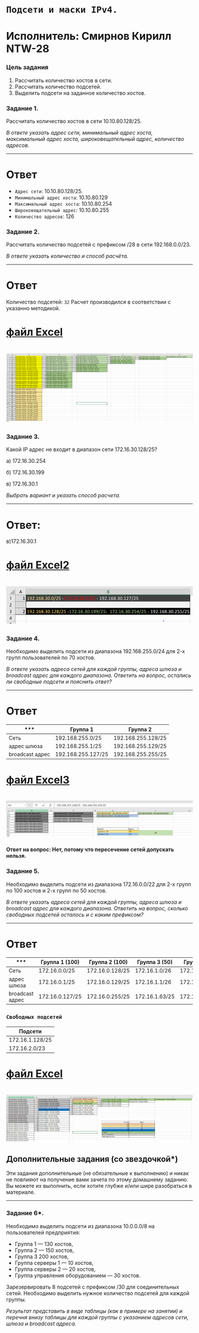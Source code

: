 # `Подсети и маски IPv4.`
# Исполнитель: Смирнов Кирилл NTW-28
### Цель задания

1. Рассчитать количество хостов в сети.
2. Рассчитать количество подсетей.
3. Выделить подсети на заданное количество хостов.



### Задание 1.

Рассчитать количество хостов в сети 10.10.80.128/25. 

*В ответе указать адрес сети, минимальный адрес хоста, максимальный адрес хоста, широковещательный адрес, количество адресов.*

---
# Ответ
- `Адрес сети`: 10.10.80.128/25.
- `Минимальный адрес хоста`: 10.10.80.129
- `Максимальный адрес хоста`: 10.10.80.254
- `Широковещательный адрес`: 10.10.80.255
- `Количество адресов`: 126

### Задание 2.

Рассчитать количество подсетей с префиксом /28 в сети 192.168.0.0/23. 

*В ответе указать количество и способ расчёта.*

---
# Ответ
Количество подсетей: `32`
Расчет производился в соответствии с указанно методикой. 

# [файл Excel](https://github.com/LokyRUS/homework-NTW-28/blob/nevidimka/%D0%A0%D0%B0%D1%81%D1%87%D0%B5%D1%82%20ip%201-1.xlsx)

# ![images1](https://github.com/LokyRUS/homework-NTW-28/blob/nevidimka/images/1-1.PNG)

### Задание 3.

Какой IP адрес не входит в диапазон сети 172.16.30.128/25? 

а) 172.16.30.254

б) 172.16.30.199

в) 172.16.30.1

*Выбрать вариант и указать способ расчета.*

---
# Ответ: 
в)172.16.30.1
# [файл Excel2](https://github.com/LokyRUS/homework-NTW-28/blob/nevidimka/%D0%A0%D0%B0%D1%81%D1%87%D0%B5%D1%82%20ip2.xlsx)

# ![images2](https://github.com/LokyRUS/homework-NTW-28/blob/nevidimka/images/2.PNG)

### Задание 4.

Необходимо выделить подсети из диапазона 192.168.255.0/24 для 2-х групп пользователей по 70 хостов. 

*В ответе указать адреса сетей для каждой группы, адреса шлюза и broadcast адрес для каждого диапазона. Ответить на вопрос, остались ли свободные подсети и пояснить ответ?*

---
# Ответ
|***|Группа 1 |Группа  2|
| --- | --- | --- |
| Сеть | 192.168.255.0/25  | 192.168.255.128/25  |
| адрес шлюза | 192.168.255.1/25 | 192.168.255.129/25 |
| broadcast адрес | 192.168.255.127/25 | 192.168.255.255/25 |

# [файл Excel3](https://github.com/LokyRUS/homework-NTW-28/blob/nevidimka/%D0%A0%D0%B0%D1%81%D1%87%D0%B5%D1%82%20ip%203.xlsx)

# ![images3](https://github.com/LokyRUS/homework-NTW-28/blob/nevidimka/images/3.PNG)

#### Ответ на вопрос: Нет, потому что пересечение сетей допускать нельзя. 
### Задание 5.

Необходимо выделить подсети из диапазона 172.16.0.0/22 для 2-х групп по 100 хостов и 2-х групп по 50 хостов. 

*В ответе указать адреса сетей для каждой группы, адреса шлюза и broadcast адрес для каждого диапазона. Ответить на вопрос, сколько свободных подсетей осталось и с каким префиксом?*

---
# Ответ
|***|Группа 1 (100)|Группа  2 (100)|Группа 3 (50)|Группа  4 (50)|
| --- | --- | --- |--- | --- |
| Сеть | 172.16.0.0/25  | 172.16.0.128/25  | 172.16.1.0/26  | 172.16.1.64/25  |
| адрес шлюза | 172.16.0.1/25 | 172.16.0.129/25 |172.16.1.1/26 | 172.16.1.65/25 |
| broadcast адрес | 172.16.0.127/25 | 172.16.0.255/25 |172.16.1.63/25 | 172.16.1.127/25 |

### `Cвободных подсетей`
|Подсети|
| --- |
|172.16.1.128/25|
|172.16.2.0/23|

# [файл Excel](https://github.com/LokyRUS/homework-NTW-28/blob/nevidimka/%D0%A0%D0%B0%D1%81%D1%87%D0%B5%D1%82%20ip%204.xlsx)

# ![images4](https://github.com/LokyRUS/homework-NTW-28/blob/nevidimka/images/4.PNG)
## Дополнительные задания (со звездочкой*)

Эти задания дополнительные (не обязательные к выполнению) и никак не повлияют на получение вами зачета по этому домашнему заданию. Вы можете их выполнить, если хотите глубже и/или шире разобраться в материале.

---

### Задание 6*.

Необходимо выделить подсети из диапазона 10.0.0.0/8 на пользователей предприятия: 

- Группа 1 — 130 хостов, 
- Группа 2 — 150 хостов, 
- Группа 3 200 хостов, 
- Группа серверы 1 — 10 хостов, 
- Группа серверы 2 — 20 хостов, 
- Группа управления оборудованием — 30 хостов. 

Зарезервировать 8 подсетей с префиксом /30 для соединительных сетей. Необходимо выделить нужное количество подсетей для каждой группы. 

*Результат представить в виде таблицы (как в примере на занятии) и перечня внизу таблицы для каждой группы с указанием адресов сети, шлюза и broadcast адреса.*

